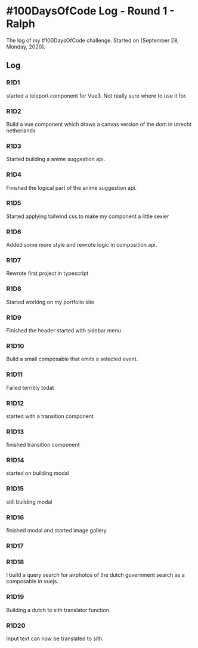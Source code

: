 # #100DaysOfCode Log - Round 1 - Ralph

The log of my #100DaysOfCode challenge. Started on [September 28, Monday, 2020].

## Log

### R1D1

started a teleport component for Vue3. Not really sure where to use it for.

### R1D2

Build a vue component which draws a canvas version of the dom in utrecht netherlands

### R1D3

Started building a anime suggestion api.

### R1D4

Finished the logical part of the anime suggestion api.

### R1D5

Started applying tailwind css to make my component a little sexier

### R1D6

Added some more style and rewrote logic in composition api.

### R1D7

Rewrote first project in typescript

### R1D8

Started working on my portfolio site

### R1D9

FInished the header started with sidebar menu

### R1D10

Build a small composable that emits a selected event.

### R1D11

Failed terribly todat

### R1D12

started with a transition component

### R1D13

finished transition component

### R1D14

started on building modal

### R1D15

still building modal

### R1D16

finished modal and started image gallery

### R1D17

### R1D18

I build a query search for airphotos of the dutch government search as a composable in vuejs.

### R1D19

Building a dutch to sith translator function.

### R1D20

Input text can now be translated to sith.